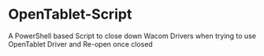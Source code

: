 # OpenTablet-Script
A PowerShell based Script to close down Wacom Drivers when trying to use OpenTablet Driver and Re-open once closed 

